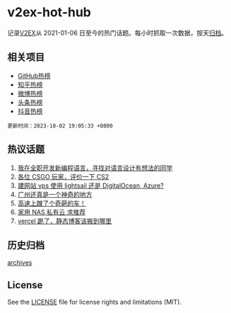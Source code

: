 # v2ex-hot-hub

 记录[V2EX](https://www.v2ex.com/)从 2021-01-06 日至今的热门话题。每小时抓取一次数据，按天[归档](archives)。
 
 ## 相关项目

- [GitHub热榜](https://github.com/lonnyzhang423/github-hot-hub)
- [知乎热榜](https://github.com/lonnyzhang423/zhihu-hot-hub)
- [微博热榜](https://github.com/lonnyzhang423/weibo-hot-hub)
- [头条热榜](https://github.com/lonnyzhang423/toutiao-hot-hub)
- [抖音热榜](https://github.com/lonnyzhang423/douyin-hot-hub)


 `更新时间：2023-10-02 19:05:33 +0800`

## 热议话题

1. [我在全职开发新编程语言，寻找对语言设计有想法的同学](https://www.v2ex.com/t/978493)
1. [各位 CSGO 玩家，评价一下 CS2](https://www.v2ex.com/t/978558)
1. [建网站 vps 使用 lightsail 还是 DigitalOcean, Azure?](https://www.v2ex.com/t/978482)
1. [广州还真是一个神奇的地方](https://www.v2ex.com/t/978498)
1. [高速上蹭了个奇葩的车！](https://www.v2ex.com/t/978495)
1. [家用 NAS 私有云 求推荐](https://www.v2ex.com/t/978553)
1. [vercel 跪了，静态博客该搬到哪里](https://www.v2ex.com/t/978574)

## 历史归档

[archives](archives)

## License

See the [LICENSE](LICENSE) file for license rights and limitations (MIT).
